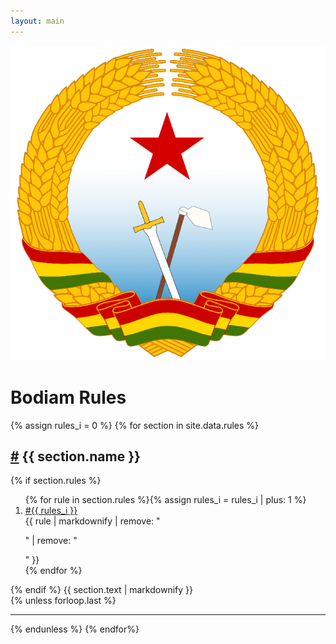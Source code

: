 ```yaml
---
layout: main
---
```


<div id="icon"><img src="assets/bodiam.png"></div>
<h1>Bodiam Rules</h1>
{% assign rules_i = 0 %}
{% for section in site.data.rules %}
<section id="{{ section.name | slugify }}">
    <h2><a href="#{{ section.name | slugify }}">#</a> {{ section.name }}</h2>
    {% if section.rules %}
    <ol class="rules_segment">
      {% for rule in section.rules %}{% assign rules_i = rules_i | plus: 1 %}
      <li class="rules_rule" value="{{ rules_i }}" id="{{ rules_i }}">
        <div class="rule_num"><a href="#{{ rules_i }}">#{{ rules_i }}</a></div>
        <div class="rule_text">{{ rule | markdownify | remove: "<p>" | remove: "</p>"  }}</div>
      </li>
      {% endfor %}
    </ol>
    {% endif %}
    {{ section.text | markdownify }}
</section>
{% unless forloop.last %}<hr>{% endunless %}
{% endfor%}
